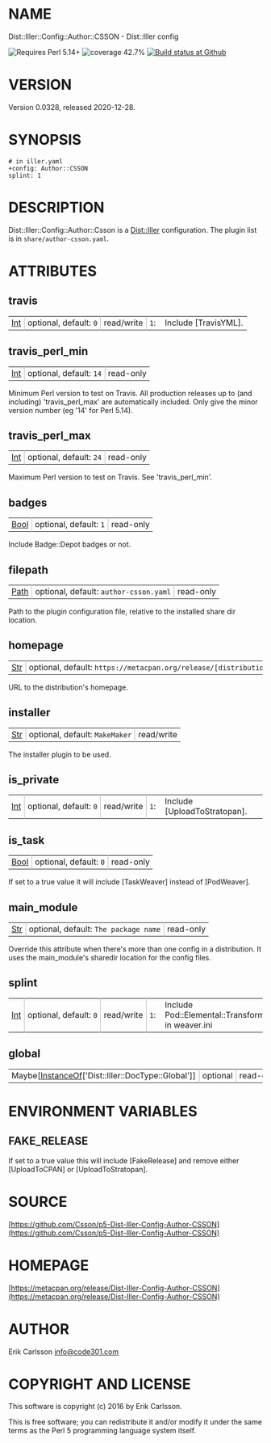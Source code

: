 # NAME

Dist::Iller::Config::Author::CSSON - Dist::Iller config

<div>
    <p>
    <img src="https://img.shields.io/badge/perl-5.14+-blue.svg" alt="Requires Perl 5.14+" />
    <img src="https://img.shields.io/badge/coverage-42.7%25-red.svg" alt="coverage 42.7%" />
    <a href="https://github.com/Csson/p5-Dist-Iller-Config-Author-CSSON/actions?query=workflow%3Amakefile-test"><img src="https://img.shields.io/github/workflow/status/Csson/p5-Dist-Iller-Config-Author-CSSON/makefile-test" alt="Build status at Github" /></a>
    </p>
</div>

# VERSION

Version 0.0328, released 2020-12-28.

# SYNOPSIS

    # in iller.yaml
    +config: Author::CSSON
    splint: 1

# DESCRIPTION

Dist::Iller::Config::Author::Csson is a [Dist::Iller](https://metacpan.org/pod/Dist::Iller) configuration. The plugin list is in `share/author-csson.yaml`.

# ATTRIBUTES

## travis

<table cellpadding="0" cellspacing="0">
<tr>
    <td style="padding-right: 6px; padding-left: 6px; border-right: 1px solid #b8b8b8; white-space: nowrap;"><a href="https://metacpan.org/pod/Types::Standard#Int">Int</a></td>
    <td style="padding-right: 6px; padding-left: 6px; border-right: 1px solid #b8b8b8; white-space: nowrap;">optional, default: <code>0</code></td>
    <td style="padding-right: 6px; padding-left: 6px; border-right: 1px solid #b8b8b8; white-space: nowrap;">read/write</td>
    <td style="text-align: right; padding-right: 6px; padding-left: 6px;"><code>1</code>:</td>
    <td style="padding-left: 12px;">Include [TravisYML].</td>
</tr>
</table>

<p></p>

## travis\_perl\_min

<table cellpadding="0" cellspacing="0">
<tr>
    <td style="padding-right: 6px; padding-left: 6px; border-right: 1px solid #b8b8b8; white-space: nowrap;"><a href="https://metacpan.org/pod/Types::Standard#Int">Int</a></td>
    <td style="padding-right: 6px; padding-left: 6px; border-right: 1px solid #b8b8b8; white-space: nowrap;">optional, default: <code>14</code></td>
    <td style="padding-left: 6px; padding-right: 6px; white-space: nowrap;">read-only</td>
</tr>
</table>

<p>Minimum Perl version to test on Travis. All production releases up to (and including) 'travis_perl_max' are automatically included. Only give the minor version number (eg '14' for Perl 5.14).</p>

## travis\_perl\_max

<table cellpadding="0" cellspacing="0">
<tr>
    <td style="padding-right: 6px; padding-left: 6px; border-right: 1px solid #b8b8b8; white-space: nowrap;"><a href="https://metacpan.org/pod/Types::Standard#Int">Int</a></td>
    <td style="padding-right: 6px; padding-left: 6px; border-right: 1px solid #b8b8b8; white-space: nowrap;">optional, default: <code>24</code></td>
    <td style="padding-left: 6px; padding-right: 6px; white-space: nowrap;">read-only</td>
</tr>
</table>

<p>Maximum Perl version to test on Travis. See 'travis_perl_min'.</p>

## badges

<table cellpadding="0" cellspacing="0">
<tr>
    <td style="padding-right: 6px; padding-left: 6px; border-right: 1px solid #b8b8b8; white-space: nowrap;"><a href="https://metacpan.org/pod/Types::Standard#Bool">Bool</a></td>
    <td style="padding-right: 6px; padding-left: 6px; border-right: 1px solid #b8b8b8; white-space: nowrap;">optional, default: <code>1</code></td>
    <td style="padding-left: 6px; padding-right: 6px; white-space: nowrap;">read-only</td>
</tr>
</table>

<p>Include Badge::Depot badges or not.</p>

## filepath

<table cellpadding="0" cellspacing="0">
<tr>
    <td style="padding-right: 6px; padding-left: 6px; border-right: 1px solid #b8b8b8; white-space: nowrap;"><a href="https://metacpan.org/pod/Types::Path::Tiny#Path">Path</a></td>
    <td style="padding-right: 6px; padding-left: 6px; border-right: 1px solid #b8b8b8; white-space: nowrap;">optional, default: <code>author-csson.yaml</code></td>
    <td style="padding-left: 6px; padding-right: 6px; white-space: nowrap;">read-only</td>
</tr>
</table>

<p>Path to the plugin configuration file, relative to the installed share dir location.</p>

## homepage

<table cellpadding="0" cellspacing="0">
<tr>
    <td style="padding-right: 6px; padding-left: 6px; border-right: 1px solid #b8b8b8; white-space: nowrap;"><a href="https://metacpan.org/pod/Types::Standard#Str">Str</a></td>
    <td style="padding-right: 6px; padding-left: 6px; border-right: 1px solid #b8b8b8; white-space: nowrap;">optional, default: <code>https://metacpan.org/release/[distribution_name]</code></td>
    <td style="padding-left: 6px; padding-right: 6px; white-space: nowrap;">read/write</td>
</tr>
</table>

<p>URL to the distribution's homepage.</p>

## installer

<table cellpadding="0" cellspacing="0">
<tr>
    <td style="padding-right: 6px; padding-left: 6px; border-right: 1px solid #b8b8b8; white-space: nowrap;"><a href="https://metacpan.org/pod/Types::Standard#Str">Str</a></td>
    <td style="padding-right: 6px; padding-left: 6px; border-right: 1px solid #b8b8b8; white-space: nowrap;">optional, default: <code>MakeMaker</code></td>
    <td style="padding-left: 6px; padding-right: 6px; white-space: nowrap;">read/write</td>
</tr>
</table>

<p>The installer plugin to be used.</p>

## is\_private

<table cellpadding="0" cellspacing="0">
<tr>
    <td style="padding-right: 6px; padding-left: 6px; border-right: 1px solid #b8b8b8; white-space: nowrap;"><a href="https://metacpan.org/pod/Types::Standard#Int">Int</a></td>
    <td style="padding-right: 6px; padding-left: 6px; border-right: 1px solid #b8b8b8; white-space: nowrap;">optional, default: <code>0</code></td>
    <td style="padding-right: 6px; padding-left: 6px; border-right: 1px solid #b8b8b8; white-space: nowrap;">read/write</td>
    <td style="text-align: right; padding-right: 6px; padding-left: 6px;"><code>1</code>:</td>
    <td style="padding-left: 12px;">Include [UploadToStratopan].</td>
</tr>
</table>

<p></p>

## is\_task

<table cellpadding="0" cellspacing="0">
<tr>
    <td style="padding-right: 6px; padding-left: 6px; border-right: 1px solid #b8b8b8; white-space: nowrap;"><a href="https://metacpan.org/pod/Types::Standard#Bool">Bool</a></td>
    <td style="padding-right: 6px; padding-left: 6px; border-right: 1px solid #b8b8b8; white-space: nowrap;">optional, default: <code>0</code></td>
    <td style="padding-left: 6px; padding-right: 6px; white-space: nowrap;">read-only</td>
</tr>
</table>

<p>If set to a true value it will include [TaskWeaver] instead of [PodWeaver].</p>

## main\_module

<table cellpadding="0" cellspacing="0">
<tr>
    <td style="padding-right: 6px; padding-left: 6px; border-right: 1px solid #b8b8b8; white-space: nowrap;"><a href="https://metacpan.org/pod/Types::Standard#Str">Str</a></td>
    <td style="padding-right: 6px; padding-left: 6px; border-right: 1px solid #b8b8b8; white-space: nowrap;">optional, default: <code>The package name</code></td>
    <td style="padding-left: 6px; padding-right: 6px; white-space: nowrap;">read-only</td>
</tr>
</table>

<p>Override this attribute when there's more than one config in a distribution. It uses the main_module's sharedir location for the config files.</p>

## splint

<table cellpadding="0" cellspacing="0">
<tr>
    <td style="padding-right: 6px; padding-left: 6px; border-right: 1px solid #b8b8b8; white-space: nowrap;"><a href="https://metacpan.org/pod/Types::Standard#Int">Int</a></td>
    <td style="padding-right: 6px; padding-left: 6px; border-right: 1px solid #b8b8b8; white-space: nowrap;">optional, default: <code>0</code></td>
    <td style="padding-right: 6px; padding-left: 6px; border-right: 1px solid #b8b8b8; white-space: nowrap;">read/write</td>
    <td style="text-align: right; padding-right: 6px; padding-left: 6px;"><code>1</code>:</td>
    <td style="padding-left: 12px;">Include Pod::Elemental::Transformer::Splint in weaver.ini</td>
</tr>
</table>

<p></p>

## global

<table cellpadding="0" cellspacing="0">
<tr>
    <td style="padding-right: 6px; padding-left: 6px; border-right: 1px solid #b8b8b8; white-space: nowrap;">Maybe[<a href='https://metacpan.org/pod/Types::Standard#InstanceOf'>InstanceOf</a>['Dist::Iller::DocType::Global']]</td>
    <td style="padding-right: 6px; padding-left: 6px; border-right: 1px solid #b8b8b8; white-space: nowrap;">optional</td>
    <td style="padding-left: 6px; padding-right: 6px; white-space: nowrap;">read-only</td>
</tr>
</table>

<p></p>

# ENVIRONMENT VARIABLES

## FAKE\_RELEASE

If set to a true value this will include \[FakeRelease\] and remove either \[UploadToCPAN\] or \[UploadToStratopan\].

# SOURCE

[https://github.com/Csson/p5-Dist-Iller-Config-Author-CSSON](https://github.com/Csson/p5-Dist-Iller-Config-Author-CSSON)

# HOMEPAGE

[https://metacpan.org/release/Dist-Iller-Config-Author-CSSON](https://metacpan.org/release/Dist-Iller-Config-Author-CSSON)

# AUTHOR

Erik Carlsson <info@code301.com>

# COPYRIGHT AND LICENSE

This software is copyright (c) 2016 by Erik Carlsson.

This is free software; you can redistribute it and/or modify it under
the same terms as the Perl 5 programming language system itself.
